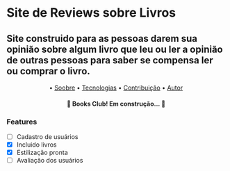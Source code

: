# Site de Reviews sobre Livros
## Site construido para as pessoas darem sua opinião sobre algum livro que leu ou ler a opinião de outras pessoas para saber se compensa ler ou comprar o livro.
<p align="center">
  • <a href="#sobre">Soobre</a>
  • <a href="#tecnologias">Tecnologias</a>
  • <a href="#contribuicao">Contribuição</a>
  • <a href="#autor">Autor</a>
</p>
<h4 align="center"> 
  🚧  Books Club! Em construção...  🚧
</h4>

### Features
-[ ] Cadastro de usuários <br>
-[x] Incluido livros <br>
-[x] Estilização pronta <br>
-[ ] Avaliação dos usuários <br>
